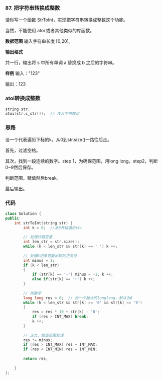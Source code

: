 ### 87. 把字符串转换成整数
请你写一个函数 StrToInt，实现把字符串转换成整数这个功能。

当然，不能使用 atoi 或者其他类似的库函数。

**数据范围**
输入字符串长度 [0,20]。

**输出格式**

共一行，输出将 s 中所有单词 a 替换成 b 之后的字符串。

**样例** 
输入："123"

输出：123

### atoi转换成整数
```c++
string str;
atoi(str.c_str());  // 传入字符数组
```

### 思路
设一个代表遍历下标的k，从0到str.size()一路往后走。

首先，过滤空格。

其次，找到一段连续的数字。step 1，为确保范围，用long long。step2，判断0~9然后保存。

判断范围，赋值然后break。

最后输出。

### 代码
```c++
class Solution {
public:
    int strToInt(string str) {
        int k = 0;  //从0开始遍历str
        
        // 处理行首空格
        int len_str = str.size();
        while (k < len_str && str[k] == ' ') k ++;
        
        // 处理&记录可能出现的正负号
        int minus = 1;
        if (k < len_str)
        {
            if (str[k] == '-') minus = -1, k ++;
            else if(str[k] == '+') k ++;
        }
        
        // 找数字
        long long res = 0;  // 给一个超大的longlong，默认为0
        while (k < len_str && str[k] >= '0' && str[k] <= '9')
        {
            res = res * 10 + str[k] - '0';
            if (res > INT_MAX) break;
            k ++;
        }
        
        // 正负、取值范围处理
        res *= minus;
        if (res > INT_MAX) res = INT_MAX;
        if (res < INT_MIN) res = INT_MIN;
        
        return res;
        
    }
};
```
